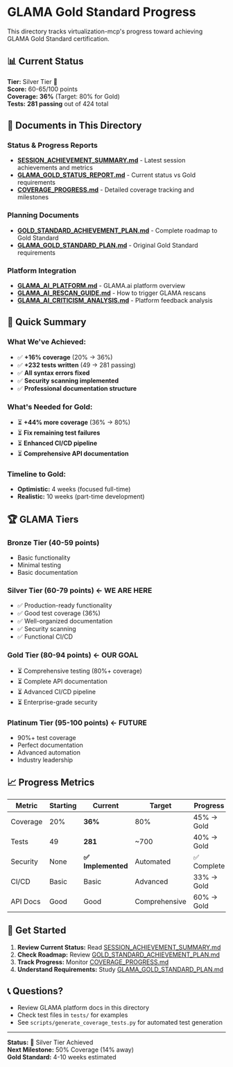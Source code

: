 # GLAMA Gold Standard Progress

This directory tracks virtualization-mcp's progress toward achieving GLAMA Gold Standard certification.

## 📊 Current Status

**Tier:** Silver Tier 🥈  
**Score:** 60-65/100 points  
**Coverage:** **36%** (Target: 80% for Gold)  
**Tests:** **281 passing** out of 424 total

## 📁 Documents in This Directory

### Status & Progress Reports
- **[SESSION_ACHIEVEMENT_SUMMARY.md](SESSION_ACHIEVEMENT_SUMMARY.md)** - Latest session achievements and metrics
- **[GLAMA_GOLD_STATUS_REPORT.md](GLAMA_GOLD_STATUS_REPORT.md)** - Current status vs Gold requirements
- **[COVERAGE_PROGRESS.md](COVERAGE_PROGRESS.md)** - Detailed coverage tracking and milestones

### Planning Documents
- **[GOLD_STANDARD_ACHIEVEMENT_PLAN.md](GOLD_STANDARD_ACHIEVEMENT_PLAN.md)** - Complete roadmap to Gold Standard
- **[GLAMA_GOLD_STANDARD_PLAN.md](GLAMA_GOLD_STANDARD_PLAN.md)** - Original Gold Standard requirements

### Platform Integration
- **[GLAMA_AI_PLATFORM.md](GLAMA_AI_PLATFORM.md)** - GLAMA.ai platform overview
- **[GLAMA_AI_RESCAN_GUIDE.md](GLAMA_AI_RESCAN_GUIDE.md)** - How to trigger GLAMA rescans
- **[GLAMA_AI_CRITICISM_ANALYSIS.md](GLAMA_AI_CRITICISM_ANALYSIS.md)** - Platform feedback analysis

## 🎯 Quick Summary

### What We've Achieved:
- ✅ **+16% coverage** (20% → 36%)
- ✅ **+232 tests written** (49 → 281 passing)
- ✅ **All syntax errors fixed**
- ✅ **Security scanning implemented**
- ✅ **Professional documentation structure**

### What's Needed for Gold:
- ⏳ **+44% more coverage** (36% → 80%)
- ⏳ **Fix remaining test failures**
- ⏳ **Enhanced CI/CD pipeline**
- ⏳ **Comprehensive API documentation**

### Timeline to Gold:
- **Optimistic:** 4 weeks (focused full-time)
- **Realistic:** 10 weeks (part-time development)

## 🏆 GLAMA Tiers

### Bronze Tier (40-59 points)
- Basic functionality
- Minimal testing
- Basic documentation

### Silver Tier (60-79 points) ← **WE ARE HERE**
- ✅ Production-ready functionality
- ✅ Good test coverage (36%)
- ✅ Well-organized documentation
- ✅ Security scanning
- ✅ Functional CI/CD

### Gold Tier (80-94 points) ← **OUR GOAL**
- ⏳ Comprehensive testing (80%+ coverage)
- ⏳ Complete API documentation
- ⏳ Advanced CI/CD pipeline
- ⏳ Enterprise-grade security

### Platinum Tier (95-100 points) ← **FUTURE**
- 90%+ test coverage
- Perfect documentation
- Advanced automation
- Industry leadership

## 📈 Progress Metrics

| Metric | Starting | Current | Target | Progress |
|--------|----------|---------|--------|----------|
| Coverage | 20% | **36%** | 80% | 45% → Gold |
| Tests | 49 | **281** | ~700 | 40% → Gold |
| Security | None | **✅ Implemented** | Automated | ✅ Complete |
| CI/CD | Basic | Basic | Advanced | 33% → Gold |
| API Docs | Good | Good | Comprehensive | 60% → Gold |

## 🚀 Get Started

1. **Review Current Status:** Read [SESSION_ACHIEVEMENT_SUMMARY.md](SESSION_ACHIEVEMENT_SUMMARY.md)
2. **Check Roadmap:** Review [GOLD_STANDARD_ACHIEVEMENT_PLAN.md](GOLD_STANDARD_ACHIEVEMENT_PLAN.md)
3. **Track Progress:** Monitor [COVERAGE_PROGRESS.md](COVERAGE_PROGRESS.md)
4. **Understand Requirements:** Study [GLAMA_GOLD_STANDARD_PLAN.md](GLAMA_GOLD_STANDARD_PLAN.md)

## 📞 Questions?

- Review GLAMA platform docs in this directory
- Check test files in `tests/` for examples
- See `scripts/generate_coverage_tests.py` for automated test generation

---

**Status:** 🥈 Silver Tier Achieved  
**Next Milestone:** 50% Coverage (14% away)  
**Gold Standard:** 4-10 weeks estimated

